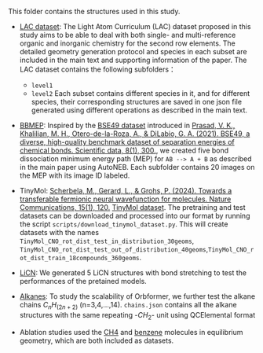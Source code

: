 This folder contains the structures used in this study.
 - [LAC dataset](lightatomcurriculum): The Light Atom Curriculum (LAC) dataset proposed in this study aims to be able to deal with both single- and multi-reference organic and inorganic chemistry for the second row elements. The detailed geometry generation protocol and species in each subset are included in the main text and supporting information of the paper. The LAC dataset contains the following subfolders：
   - `level1`
   - `level2` 
 Each subset contains different species in it, and for different species, their corresponding structures are saved in one json file generated using different operations as described in the main text.

 - [BBMEP](bbmep): Inspired by the [BSE49 dataset](https://github.com/aoterodelaroza/bse49) introduced in [Prasad, V. K., Khalilian, M. H., Otero-de-la-Roza, A., & DiLabio, G. A. (2021). BSE49, a diverse, high-quality benchmark dataset of separation energies of chemical bonds. Scientific data, 8(1), 300.](https://doi.org/10.1038/s41597-021-01088-2), we created five bond dissociation minimum energy path (MEP) for `AB --> A + B` as described in the main paper using AutoNEB. Each subfolder contains 20 images on the MEP with its image ID labeled.  

 - TinyMol: [Scherbela, M., Gerard, L., & Grohs, P. (2024). Towards a transferable fermionic neural wavefunction for molecules. Nature Communications, 15(1), 120.](https://doi.org/10.1038/s41467-023-44216-9) [TinyMol dataset](https://github.com/mdsunivie/deeperwin/tree/master/datasets/db). The pretraining and test datasets can be downloaded and processed into our format by running the script `scripts/download_tinymol_dataset.py`. This will create datasets with the names `TinyMol_CNO_rot_dist_test_in_distribution_30geoms`, `TinyMol_CNO_rot_dist_test_out_of_distribution_40geoms`,`TinyMol_CNO_rot_dist_train_18compounds_360geoms`.
    
 - [LiCN](licn): We generated 5 LiCN structures with bond stretching to test the performances of the pretained models.
    
 - [Alkanes](alkane_scalability): To study the scalability of Orbformer, we further test the alkane chains $C_{n}H_{(2n+2)}$ (n=3,4,...,14). `chains.json` contains all the alkane structures with the same repeating -$CH_{2}$- unit using QCElemental format

- Ablation studies used the [CH4](CH4) and [benzene](benzene) molecules in equilibrium geometry, which are both included as datasets.
